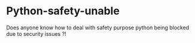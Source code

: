 # Python-safety-unable
Does anyone know how to deal with safety purpose python being blocked due to security issues ?!
